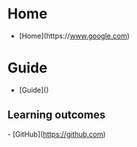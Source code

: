 # Home

* \[Home\](<span dir="">https://</span>www.google.com)

# Guide

* \[Guide\]()

## Learning outcomes

<span dir="">- \[GitHub\](</span><span dir="">https://github.com</span><span dir="">)</span>